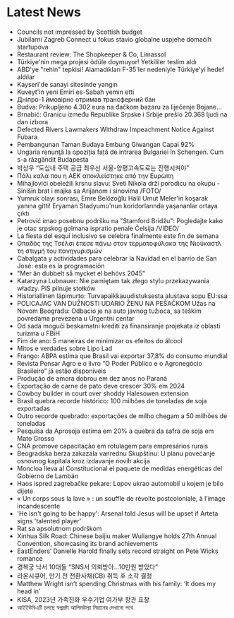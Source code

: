 # Latest News
-  Councils not impressed by Scottish budget
-  Jubilarni Zagreb Connect u fokus stavio globalne uspjehe domaćih startupova
-  Restaurant review: The Shopkeeper & Co, Limassol
-  Türkiye'nin mega projesi ödüle doymuyor! Yetkililer teslim aldı
-  ABD'ye "rehin" tepkisi! Alamadıkları F-35'ler nedeniyle Türkiye'yi hedef aldılar
-  Kayseri'de sanayi sitesinde yangın
-  Kuveyt'in yeni Emiri es-Sabah yemin etti
-  Дніпро-1 ймовірно отримав трансферний бан
-  Budva: Prikupljeno 4.302 eura na đačkom bazaru za liječenje Bojane...
-  Brnabić: Granicu između Republike Srpske i Srbije prešlo 20.368 ljudi na dan izbora
-  Defected Rivers Lawmakers Withdraw Impeachment Notice Against Fubara
-  Pembangunan Taman Budaya Embung Giwangan Capai 92%
-  Ungaria renunţă la opoziția față de intrarea Bulgariei în Schengen. Cum s-a răzgândit Budapesta
-  박상우 “도심내 주택 공급 최우선 서울-양평고속도로는 진행시켜야”
-  Πάλι καλά που η ΑΕΚ αποκλείστηκε από την Ευρώπη
-  Mihajlovići obeležili krsnu slavu: Sveti Nikola drži porodicu na okupu - Sinišin brat i majka sa Arijanom i sinovima /FOTO/
-  Yumruk olayı sonrası, Emre Belözoğlu Halil Umut Meler'in koşarak yanına gitti! Eryaman Stadyumu'nun koridorlarında yaşananlar ortaya çıktı
-  Petrović imao posebnu podršku na "Stamford Bridžu": Pogledajte kako je otac srpskog golmana ispratio penale Čelsija /VIDEO/
-  La fiesta del esquí inclusivo se celebra finalmente este fin de semana
-  Οπαδός της Τσέλσι έπεσε πάνω στον τερματοφύλακα της Νιούκαστλ τη στιγμή του πανηγυρισμών
-  Cabalgata y actividades para celebrar la Navidad en el barrio de San José: esta es la programación
-  "Mer än dubbelt så mycket el behövs 2045"
-  Katarzyna Lubnauer: Nie pamiętam tak złego stylu przekazywania władzy. PiS pilnuje stołków
-  Historiallinen läpimurto: Turvapaikkauudistuksesta alustava sopu EU:ssa
-  POLICAJAC VAN DUŽNOSTI UDARIO ŽENU NA PEŠAČKOM Užas na Novom Beogradu: Odbacio je na auto javnog tužioca, sa teškim povredama prevezena u Urgentni centar
-  Od sada mogući beskamatni krediti za finansiranje projekata iz oblasti turizma u FBiH
-  Fim de ano: 5 maneiras de minimizar os efeitos do álcool
-  Mitos e verdades sobre Lipo Lad
-  Frango: ABPA estima que Brasil vai exportar 37,8% do consumo mundial
-  Revista Pensar Agro e o livro “O Poder Público e o Agronegócio Brasileiro” já estão disponíveis
-  Produção de amora dobrou em dez anos no Paraná
-  Exportação de carne de pato deve crescer 30% em 2024
-  Cowboy builder in court over shoddy Halesowen extension
-  Brasil quebra recorde histórico: 100 milhões de toneladas de soja exportadas
-  Outro recorde quebrado: exportações de milho chegam a 50 milhões de toneladas
-  Pesquisa da Aprosoja estima em 20% a quebra da safra de soja em Mato Grosso
-  CNA promove capacitação em rotulagem para empresários rurais
-  Beogradska berza zakazala vanrednu Skupštinu: U planu povećanje osnovnog kapitala kroz izdavanje novih akcija
-  Moncloa lleva al Constitucional el paquete de medidas energéticas del Gobierno de Lambán
-  Haos ispred zagrebačke pekare: Lopov ukrao automobil u kojem je bilo dijete
-  « Un corps sous la lave » : un souffle de révolte postcoloniale, à l’image incandescente
-  'He isn't going to be happy': Arsenal told Jesus will be upset if Arteta signs 'talented player'
-  Rat sa apsolutnom podrškom
-  Xinhua Silk Road: Chinese baijiu maker Wuliangye holds 27th Annual Convention, showcasing its brand achievements
-  EastEnders’ Danielle Harold finally sets record straight on Pete Wicks romance
-  경복궁 낙서 10대들 “SNS서 의뢰받아…10만원 받았다”
-  라온시큐어, 만기 전 전환사채(CB) 취득 후 소각 결정
-  Matthew Wright isn’t spending Christmas with his family: ‘It does my head in’
-  KISA, 2023년 가족친화 우수기업 여가부 장관 표창
-  আইইউবিএটি চলছে স্বপ্নদ্রষ্টা আলিমউল্যা মিয়ানের দেখানো পথে
